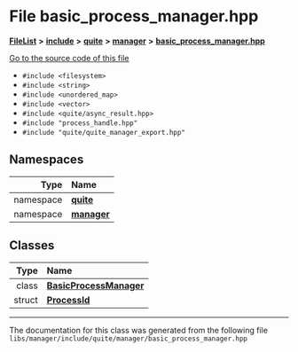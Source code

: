 

# File basic\_process\_manager.hpp



[**FileList**](files.md) **>** [**include**](dir_4016f4d3acd3fc8991c53702cd4dc6d5.md) **>** [**quite**](dir_b37ea4b54adf6aca6f6e7e088c5d43d6.md) **>** [**manager**](dir_3f8205de661b2b55b021bbc49d05e58b.md) **>** [**basic\_process\_manager.hpp**](basic__process__manager_8hpp.md)

[Go to the source code of this file](basic__process__manager_8hpp_source.md)



* `#include <filesystem>`
* `#include <string>`
* `#include <unordered_map>`
* `#include <vector>`
* `#include <quite/async_result.hpp>`
* `#include "process_handle.hpp"`
* `#include "quite/quite_manager_export.hpp"`













## Namespaces

| Type | Name |
| ---: | :--- |
| namespace | [**quite**](namespacequite.md) <br> |
| namespace | [**manager**](namespacequite_1_1manager.md) <br> |


## Classes

| Type | Name |
| ---: | :--- |
| class | [**BasicProcessManager**](classquite_1_1manager_1_1BasicProcessManager.md) <br> |
| struct | [**ProcessId**](structquite_1_1manager_1_1ProcessId.md) <br> |



















































------------------------------
The documentation for this class was generated from the following file `libs/manager/include/quite/manager/basic_process_manager.hpp`


